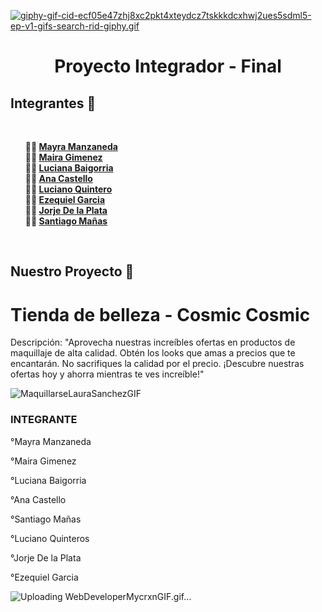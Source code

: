 [![giphy-gif-cid-ecf05e47zhj8xc2pkt4xteydcz7tskkkdcxhwj2ues5sdml5-ep-v1-gifs-search-rid-giphy.gif](https://i.postimg.cc/j2zPYXrr/giphy-gif-cid-ecf05e47zhj8xc2pkt4xteydcz7tskkkdcxhwj2ues5sdml5-ep-v1-gifs-search-rid-giphy.gif)](https://postimg.cc/9wQrGyMx)
<h1 align="center">Proyecto Integrador - Final</h1>


<h2> Integrantes 🚀</h2>
<br> 
<ul style="list-style-type: none;">
    <li><b>👩‍🚀 <a href="https://github.com/mayhrina30)">Mayra Manzaneda</a></b></li>
    <li><b>👨‍🚀 <a href="https://github.com/mairaggimenez">Maira Gimenez</a></b></li>
    <li><b>👨‍🚀 <a href="https://github.com/LucianaBaigorria">Luciana Baigorria</a></b></li>
    <li><b>👨‍🚀 <a href="https://github.com/anacastello19">Ana Castello</a></b></li>
    <li><b>👨‍🚀 <a href="https://github.com/Luciano06663">Luciano Quintero</a></b></li>
    <li><b>👨‍🚀 <a href="https://github.com/EzequielgGarcia">Ezequiel Garcia</a></b></li>
    <li><b>👨‍🚀 <a href="https://github.com/jorolio">Jorje De la Plata</a></b></li>
    <li><b>👨‍🚀 <a href="https://github.com/santimanas">Santiago Mañas</a></b></li>

  
</ul>
<br>


<h2>  Nuestro Proyecto 🌙</h2>



<h1> Tienda de belleza - Cosmic Cosmic</h1>

Descripción: "Aprovecha nuestras increíbles ofertas en productos de maquillaje de alta calidad. Obtén los looks que amas a precios que te encantarán. No sacrifiques la calidad por el precio. ¡Descubre nuestras ofertas hoy y ahorra mientras te ves increíble!"

![MaquillarseLauraSanchezGIF](https://github.com/CodeSystem2022/Los_Pitufos_E-commerce_final/assets/92487756/84ca8ab7-a724-4b51-9c68-bf5229d1d0df)





<H3> INTEGRANTE</H3>

°Mayra Manzaneda

°Maira Gimenez

°Luciana Baigorria

°Ana Castello

°Santiago Mañas

°Luciano Quinteros

°Jorje De la Plata

°Ezequiel Garcia






![Uploading WebDeveloperMycrxnGIF.gif…]()



